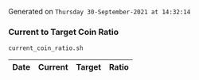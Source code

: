 Generated on `Thursday 30-September-2021 at 14:32:14`

### Current to Target Coin Ratio
`current_coin_ratio.sh`

Date|Current|Target|Ratio
---|---|---|---
